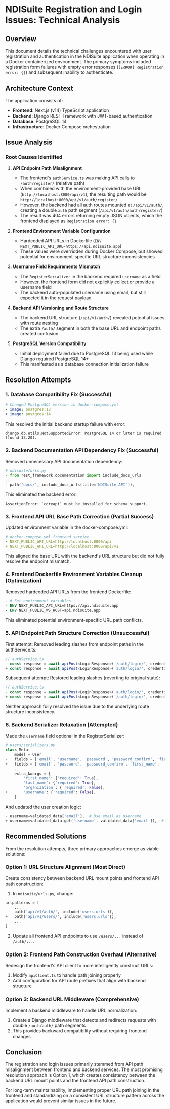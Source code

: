 # NDISuite Registration and Login Issues: Technical Analysis

## Overview

This document details the technical challenges encountered with user registration and authentication in the NDISuite application when operating in a Docker containerized environment. The primary symptoms included registration form failures with empty error responses (`[ERROR] Registration error: {}`) and subsequent inability to authenticate.

## Architecture Context

The application consists of:
- **Frontend**: Next.js (v14) TypeScript application 
- **Backend**: Django REST Framework with JWT-based authentication
- **Database**: PostgreSQL 14
- **Infrastructure**: Docker Compose orchestration

## Issue Analysis

### Root Causes Identified

1. **API Endpoint Path Misalignment**
   - The frontend's `authService.ts` was making API calls to `/auth/register/` (relative path)
   - When combined with the environment-provided base URL (`http://localhost:8000/api/v1`), the resulting path would be `http://localhost:8000/api/v1/auth/register/`
   - However, the backend had all auth routes mounted at `/api/v1/auth/`, creating a double `auth` path segment (`/api/v1/auth/auth/register/`)
   - The result was 404 errors returning empty JSON objects, which the frontend displayed as `Registration error: {}`

2. **Frontend Environment Variable Configuration**
   - Hardcoded API URLs in Dockerfile (`ENV NEXT_PUBLIC_API_URL=https://api.ndisuite.app`)
   - These values were overridden during Docker Compose, but showed potential for environment-specific URL structure inconsistencies

3. **Username Field Requirements Mismatch**
   - The `RegisterSerializer` in the backend required `username` as a field
   - However, the frontend form did not explicitly collect or provide a username field
   - The backend auto-populated username using email, but still expected it in the request payload

4. **Backend API Versioning and Route Structure**
   - The backend URL structure (`/api/v1/auth/`) revealed potential issues with route nesting
   - The extra `/auth/` segment in both the base URL and endpoint paths created confusion

5. **PostgreSQL Version Compatibility**
   - Initial deployment failed due to PostgreSQL 13 being used while Django required PostgreSQL 14+
   - This manifested as a database connection initialization failure

## Resolution Attempts

### 1. Database Compatibility Fix (Successful)

```yaml
# Changed PostgreSQL version in docker-compose.yml
- image: postgres:13
+ image: postgres:14
```

This resolved the initial backend startup failure with error:
```
django.db.utils.NotSupportedError: PostgreSQL 14 or later is required (found 13.20).
```

### 2. Backend Documentation API Dependency Fix (Successful)

Removed unnecessary API documentation dependency:
```python
# ndisuite/urls.py
- from rest_framework.documentation import include_docs_urls
...
- path('docs/', include_docs_urls(title='NDISuite API')),
```

This eliminated the backend error:
```
AssertionError: `coreapi` must be installed for schema support.
```

### 3. Frontend API URL Base Path Correction (Partial Success)

Updated environment variable in the docker-compose.yml:
```yaml
# docker-compose.yml frontend service
- NEXT_PUBLIC_API_URL=http://localhost:8000/api
+ NEXT_PUBLIC_API_URL=http://localhost:8000/api/v1
```

This aligned the base URL with the backend's URL structure but did not fully resolve the endpoint mismatch.

### 4. Frontend Dockerfile Environment Variables Cleanup (Optimization)

Removed hardcoded API URLs from the frontend Dockerfile:
```dockerfile
- # Set environment variables
- ENV NEXT_PUBLIC_API_URL=https://api.ndisuite.app
- ENV NEXT_PUBLIC_WS_HOST=api.ndisuite.app
```

This eliminated potential environment-specific URL path conflicts.

### 5. API Endpoint Path Structure Correction (Unsuccessful)

First attempt: Removed leading slashes from endpoint paths in the authService.ts:
```typescript
// authService.ts
- const response = await apiPost<LoginResponse>('/auth/login/', credentials);
+ const response = await apiPost<LoginResponse>('auth/login/', credentials);
```

Subsequent attempt: Restored leading slashes (reverting to original state):
```typescript
// authService.ts
- const response = await apiPost<LoginResponse>('auth/login/', credentials);
+ const response = await apiPost<LoginResponse>('/auth/login/', credentials);
```

Neither approach fully resolved the issue due to the underlying route structure inconsistency.

### 6. Backend Serializer Relaxation (Attempted)

Made the `username` field optional in the RegisterSerializer:
```python
# users/serializers.py
class Meta:
    model = User
-   fields = ['email', 'username', 'password', 'password_confirm', 'first_name', 
+   fields = ['email', 'password', 'password_confirm', 'first_name', 
    ...
    extra_kwargs = {
        'first_name': {'required': True},
        'last_name': {'required': True},
        'organization': {'required': False},
+       'username': {'required': False},
    }
```

And updated the user creation logic:
```python
- username=validated_data['email'],  # Use email as username
+ username=validated_data.get('username', validated_data['email']),  # Use email as username if not provided
```

## Recommended Solutions

From the resolution attempts, three primary approaches emerge as viable solutions:

### Option 1: URL Structure Alignment (Most Direct)

Create consistency between backend URL mount points and frontend API path construction:

1. In `ndisuite/urls.py`, change:
```python
urlpatterns = [
    ...
-   path('api/v1/auth/', include('users.urls')),
+   path('api/v1/users/', include('users.urls')),
    ...
]
```

2. Update all frontend API endpoints to use `/users/...` instead of `/auth/...`.

### Option 2: Frontend Path Construction Overhaul (Alternative)

Redesign the frontend's API client to more intelligently construct URLs:

1. Modify `apiClient.ts` to handle path joining properly
2. Add configuration for API route prefixes that align with backend structure

### Option 3: Backend URL Middleware (Comprehensive)

Implement a backend middleware to handle URL normalization:

1. Create a Django middleware that detects and redirects requests with double `/auth/auth/` path segments
2. This provides backward compatibility without requiring frontend changes

## Conclusion

The registration and login issues primarily stemmed from API path misalignment between frontend and backend services. The most promising resolution approach is Option 1, which creates consistency between the backend URL mount points and the frontend API path construction.

For long-term maintainability, implementing proper URL path joining in the frontend and standardizing on a consistent URL structure pattern across the application would prevent similar issues in the future.
